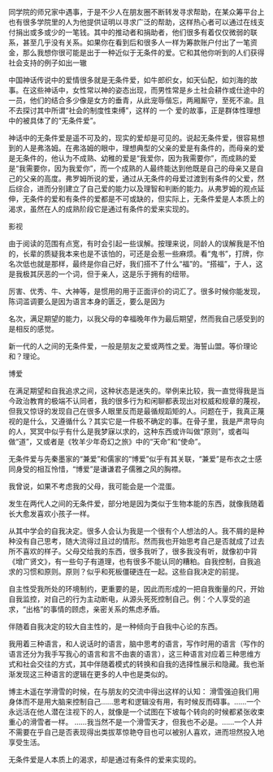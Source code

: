 同学院的师兄家中遇事，于是不少人在朋友圈不断转发寻求帮助，在某众筹平台上也有很多学院里的人为他提供证明以寻求广泛的帮助，这样热心者可以通过在线支付捐出或多或少的一笔钱。其中的推动者和捐助者，他们很多有着仅仅微弱的联系，甚至几乎没有关系。如果你在看到后和很多人一样为筹款账户付出了一笔资金，那么我想你很可能是出于一种近似于无条件的爱。它和其他你听到的人们获得社会支持的例子如出一辙

中国神话传说中的爱情很多就是无条件爱，如牛郎织女，如天仙配，如刘海的故事。在这些神话中，女性常以神的姿态出现，而男性常是乡土社会耕作或仕途中的一员，他们的结合多少像是女方的垂青，从此宠辱偕忘，两厢厮守，至死不渝。且不去探讨其中所谓“社会的制度性束缚”，这样的 一个 爱的故事，正是群体性理想中的被具体了的“无条件爱”。

神话中的无条件爱是遥不可及的，现实的爱却是可见的。说起无条件爱，很容易想到的人是弗洛姆。在弗洛姆的眼中，理想典型的父亲的爱是有条件的，而母亲的爱是无条件的，他认为不成熟、幼稚的爱是“我爱你，因为我需要你”，而成熟的爱是“我需要你，因为我爱你”，而一个成熟的人最终能达到他既是自己的母亲又是自己的父亲的高度。弗罗姆所说的爱，通过从无条件的母爱过渡到有条件的父爱，然后综合，进而分别建立了自己爱的能力以及理智和判断的能力。从弗罗姆的观点延伸，无条件的爱和有条件的爱都是不可或缺的，但实际上，无条件爱是人本质上的渴求，虽然在人的成熟阶段它是通过有条件的爱来实现的。

影视

由于阅读的范围有点宽，有时会引起一些误解。按理来说，同龄人的误解我是不怕的，长辈的质疑我本来也是不该怕的，可还是会惹一些麻烦。看“鬼书”，打牌，你名次低也就是那样，最终是你自己好，我们搭不了什么“福”的。“搭福”，于人，这是我极其厌恶的一个词，但于亲人，这是乐于拥有的纽带。

厉害、优秀、牛、大神等，是惯用的用于正面评价的词汇了。很多时候你能发现，陈词滥调要么是因为语言本身的匮乏，要么是因为

名次，满足期望的能力，以我父母的幸福晚年作为最后期望，然而我自己感受到的是相反的感觉。

新一代的人之间的无条件爱，一般是朋友之爱或两性之爱。海誓山盟。等价理论和？理论。

博爱

在满足期望和自我追求之间，这种状态是迷失的。举例来比较，我一直觉得我是当今政治教育的极端不认同者，我的很多行为和闲聊都表现出对权威和规章的蔑视，但我又惊讶的发现自己在很多人眼里反而是最循规蹈矩的人。问题在于，我真正蔑视的是什么，又遵循什么？其实它是一件极不确定的事。在骨子里，我是严肃导向的人，冥冥中似乎有什么是我梦寐以求的，这种东西或许叫做“原则”，或者叫做“道”，又或者是《牧羊少年奇幻之旅》中的“天命”和“使命”。

无条件爱与先秦墨家的“兼爱”和儒家的“博爱”似乎有其关联，“兼爱”是布衣之士感同身受的相互怜惜，“博爱”是谦谦君子儒雅之风的胸襟。

我曾说，如果不考虑我的父母，我可能会是一个混蛋。

发生在两代人之间的无条件爱，部分地是因为类似于生物本能的东西，就像我随着长大愈发喜欢小孩子一样。

从其中学会的自我决定。很多人会认为我是一个很有个人想法的人。我不屑的是种种没有自己思考，随大流得过且过的情形。然而我也开始思考自己是否就成了过去所不喜欢的样子。父母交给我的东西，很多我听了，很多我没有听，就像初中背《增广贤文》，有一些句子有道理，也有很多不能认同的糟粕。自我控制，自我追求的习惯和原则。原则？似乎和死板僵硬连在一起。这些自我决定的前提。

自主性受我所处的环境制约，更重要的是，因此而形成的一把自我衡量的尺，开始自我监控，对自己的行为主动断电，从源头死死控制自己。例：个人享受的追求，“出格”的事情的顾虑，亲密关系的焦虑矛盾。

伴随着自我决定的较大自主性的，是一种倾向于自我中心论的东西。

我用着三种语言，和人说话时的语言，脑中思考的语言，写作时用的语言（写作的语言还分为我手写我心的语言和言不由衷的语言），这三种语言对应着三种思维方式和社会交往的方式，其中伴随着模式的转换和自我的选择性展示和隐藏。我也渐渐发现这三种语言的逻辑在更多的人中也是类似的。

博主木遥在学滑雪的时候，在与朋友的交流中得出这样的认知： 滑雪强迫我们用身体而不是用大脑来控制自己……思考和逻辑没有用，有时候反而碍事。……一个永远活在他人潜在注视下的人，就像是一个试图在下坡每个转向的时候都紧张收束重心的滑雪者一样。 ……我当然不是一个滑雪天才，但我也不必是。……一个人并不需要在乎自己是否表现得出类拔萃惊艳夺目也可以被别人喜欢，进而坦然投入地享受生活。

无条件爱是人本质上的渴求，却是通过有条件的爱来实现的。

